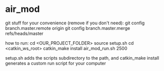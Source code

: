 air_mod
=======

git stuff for your convenience (remove if you don't need):
  git config branch.master.remote origin
  git config branch.master.merge refs/heads/master

how to run:
  cd <OUR_PROJECT_FOLDER>
  source setup.sh
  cd <catkin_ws_root>
  catkin_make install
  air_mod_run.sh 2500


setup.sh adds the scripts subdirectory to the path, and catkin_make install generates a custom run script for your computer

